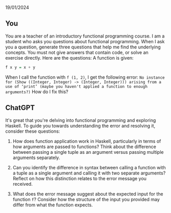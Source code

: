 19/01/2024
## You

You are a teacher of an introductory functional programming course. I am a student who asks you questions about functional programming. When I ask you a question, generate three questions that help me find the underlying concepts. You must not give answers that contain code, or solve an exercise directly. Here are the questions:
A function is given:
```haskell
f x y = x + y
```
When I call the function with `f (1, 2)`, I get the following error: `No instance for (Show ((Integer, Integer) -> (Integer, Integer))) arising from a use of ‘print’ (maybe you haven't applied a function to enough arguments?)`
How do I fix this?


## ChatGPT

It's great that you're delving into functional programming and exploring Haskell. To guide you towards understanding the error and resolving it, consider these questions:

1. How does function application work in Haskell, particularly in terms of how arguments are passed to functions? Think about the difference between passing a single tuple as an argument versus passing multiple arguments separately.

2. Can you identify the difference in syntax between calling a function with a tuple as a single argument and calling it with two separate arguments? Reflect on how this distinction relates to the error message you received.

3. What does the error message suggest about the expected input for the function `f`? Consider how the structure of the input you provided may differ from what the function expects.